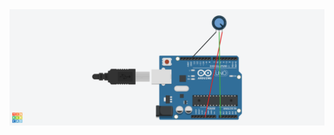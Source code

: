<!DOCTYPE html>
<html>
<body>
	<img src = "Menampilkan nilai potensio meter ke serial monitor.png" alt="Sampir">


</body>
</html>

